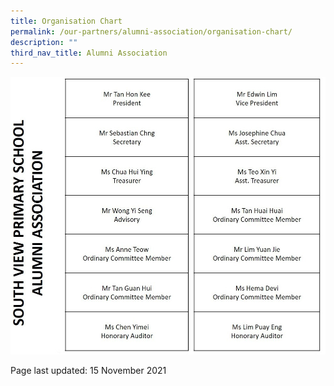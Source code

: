 ```yaml
---
title: Organisation Chart
permalink: /our-partners/alumni-association/organisation-chart/
description: ""
third_nav_title: Alumni Association
---
```

<img src="/images/org.jpeg">
<p>Page last updated: 15 November 2021</p>
